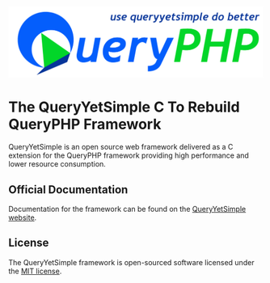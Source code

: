 ![](queryphp.png)

# The QueryYetSimple C To Rebuild QueryPHP Framework

QueryYetSimple is an open source web framework delivered as a C extension for the QueryPHP framework providing high performance and lower resource consumption.

## Official Documentation

Documentation for the framework can be found on the [QueryYetSimple website](http://www.queryphp.com).

## License

The QueryYetSimple framework is open-sourced software licensed under the [MIT license](http://opensource.org/licenses/MIT).
